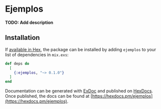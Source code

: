# Ejemplos

**TODO: Add description**

## Installation

If [available in Hex](https://hex.pm/docs/publish), the package can be installed
by adding `ejemplos` to your list of dependencies in `mix.exs`:

```elixir
def deps do
  [
    {:ejemplos, "~> 0.1.0"}
  ]
end
```

Documentation can be generated with [ExDoc](https://github.com/elixir-lang/ex_doc)
and published on [HexDocs](https://hexdocs.pm). Once published, the docs can
be found at [https://hexdocs.pm/ejemplos](https://hexdocs.pm/ejemplos).

